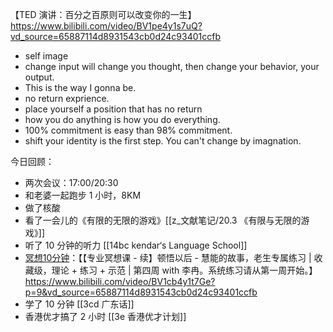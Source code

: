 【TED 演讲：百分之百原则可以改变你的一生】https://www.bilibili.com/video/BV1pe4y1s7uQ?vd_source=65887114d8931543cb0d24c93401ccfb
- self image
- change input will change you thought, then change your behavior, your output.
- This is the way I gonna be. 
- no return exprience.
- place yourself a position that has no return 
- how you do anything is how you  do everything.
- 100% commitment is easy than 98% commitment.
- shift your identity is the first step. You can't change by imagnation.


今日回顾：
- 两次会议：17:00/20:30
- 和老婆一起跑步 1 小时，8KM
- 做了核酸
- 看了一会儿的《有限的无限的游戏》[[z_文献笔记/20.3 《有限与无限的游戏》]]
- 听了 10 分钟的听力 [[14bc kendar‘s Language School]]
- [冥想10分钟](https://www.bilibili.com/video/BV1cb4y1t7Ge?p=9&vd_source=65887114d8931543cb0d24c93401ccfb)：【【专业冥想课 - 续】顿悟以后 - 慧能的故事，老生专属练习 | 收藏级，理论 + 练习 + 示范 | 第四周 with 李冉。系统练习请从第一周开始。】https://www.bilibili.com/video/BV1cb4y1t7Ge?p=9&vd_source=65887114d8931543cb0d24c93401ccfb
- 学了 10 分钟 [[3cd 广东话]]
- 香港优才搞了 2 小时 [[3e 香港优才计划]]
